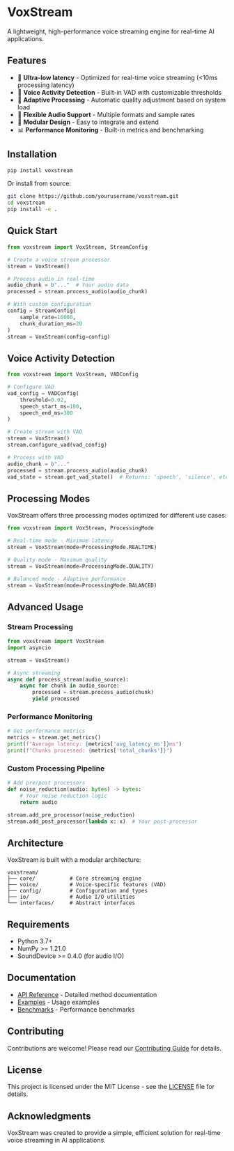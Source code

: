 # VoxStream

A lightweight, high-performance voice streaming engine for real-time AI applications.

## Features

- 🚀 **Ultra-low latency** - Optimized for real-time voice streaming (<10ms processing latency)
- 🎯 **Voice Activity Detection** - Built-in VAD with customizable thresholds
- 🔄 **Adaptive Processing** - Automatic quality adjustment based on system load
- 🎵 **Flexible Audio Support** - Multiple formats and sample rates
- 🧩 **Modular Design** - Easy to integrate and extend
- 📊 **Performance Monitoring** - Built-in metrics and benchmarking

## Installation

```bash
pip install voxstream
```

Or install from source:

```bash
git clone https://github.com/yourusername/voxstream.git
cd voxstream
pip install -e .
```

## Quick Start

```python
from voxstream import VoxStream, StreamConfig

# Create a voice stream processor
stream = VoxStream()

# Process audio in real-time
audio_chunk = b"..."  # Your audio data
processed = stream.process_audio(audio_chunk)

# With custom configuration
config = StreamConfig(
    sample_rate=16000,
    chunk_duration_ms=20
)
stream = VoxStream(config=config)
```

## Voice Activity Detection

```python
from voxstream import VoxStream, VADConfig

# Configure VAD
vad_config = VADConfig(
    threshold=0.02,
    speech_start_ms=100,
    speech_end_ms=300
)

# Create stream with VAD
stream = VoxStream()
stream.configure_vad(vad_config)

# Process with VAD
audio_chunk = b"..."
processed = stream.process_audio(audio_chunk)
vad_state = stream.get_vad_state()  # Returns: 'speech', 'silence', etc.
```

## Processing Modes

VoxStream offers three processing modes optimized for different use cases:

```python
from voxstream import VoxStream, ProcessingMode

# Real-time mode - Minimum latency
stream = VoxStream(mode=ProcessingMode.REALTIME)

# Quality mode - Maximum quality
stream = VoxStream(mode=ProcessingMode.QUALITY)

# Balanced mode - Adaptive performance
stream = VoxStream(mode=ProcessingMode.BALANCED)
```

## Advanced Usage

### Stream Processing

```python
from voxstream import VoxStream
import asyncio

stream = VoxStream()

# Async streaming
async def process_stream(audio_source):
    async for chunk in audio_source:
        processed = stream.process_audio(chunk)
        yield processed
```

### Performance Monitoring

```python
# Get performance metrics
metrics = stream.get_metrics()
print(f"Average latency: {metrics['avg_latency_ms']}ms")
print(f"Chunks processed: {metrics['total_chunks']}")
```

### Custom Processing Pipeline

```python
# Add pre/post processors
def noise_reduction(audio: bytes) -> bytes:
    # Your noise reduction logic
    return audio

stream.add_pre_processor(noise_reduction)
stream.add_post_processor(lambda x: x)  # Your post-processor
```

## Architecture

VoxStream is built with a modular architecture:

```
voxstream/
├── core/           # Core streaming engine
├── voice/          # Voice-specific features (VAD)
├── config/         # Configuration and types
├── io/             # Audio I/O utilities
└── interfaces/     # Abstract interfaces
```

## Requirements

- Python 3.7+
- NumPy >= 1.21.0
- SoundDevice >= 0.4.0 (for audio I/O)

## Documentation

- [API Reference](endpoints.md) - Detailed method documentation
- [Examples](examples/) - Usage examples
- [Benchmarks](benchmarks/) - Performance benchmarks

## Contributing

Contributions are welcome! Please read our [Contributing Guide](CONTRIBUTING.md) for details.

## License

This project is licensed under the MIT License - see the [LICENSE](LICENSE) file for details.

## Acknowledgments

VoxStream was created to provide a simple, efficient solution for real-time voice streaming in AI applications.